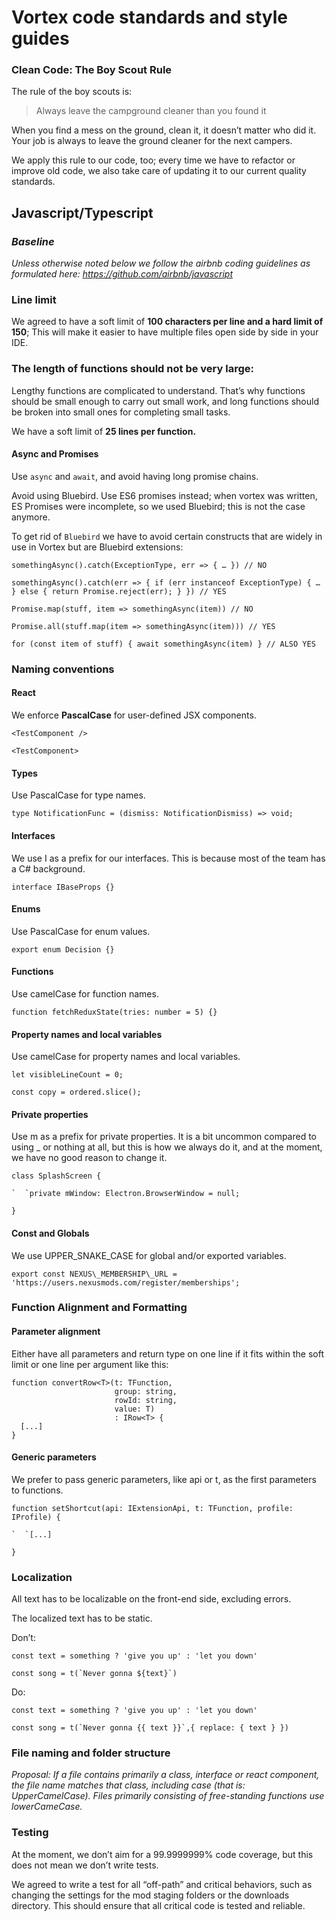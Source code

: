 # **Vortex code standards and style guides**
### **Clean Code: The Boy Scout Rule**
The rule of the boy scouts is: 

> Always leave the campground cleaner than you found it

When you find a mess on the ground, clean it, it doesn’t matter who did it. Your job is always to leave the ground cleaner for the next campers.

We apply this rule to our code, too; every time we have to refactor or improve old code, we also take care of updating it to our current quality standards.
## **Javascript/Typescript**
### ***Baseline***
*Unless otherwise noted below we follow the airbnb coding guidelines as formulated here: <https://github.com/airbnb/javascript>*
### **Line limit**
We agreed to have a soft limit of **100 characters per line and a hard limit of 150**; This will make it easier to have multiple files open side by side in your IDE.
### **The length of functions should not be very large:**
Lengthy functions are complicated to understand. That’s why functions should be small enough to carry out small work, and long functions should be broken into small ones for completing small tasks. 

We have a soft limit of **25 lines per function.**
#### **Async and Promises**
Use `async` and `await`, and avoid having long promise chains.

Avoid using Bluebird. Use ES6 promises instead; when vortex was written, ES Promises were incomplete, so we used Bluebird; this is not the case anymore.

To get rid of `Bluebird` we have to avoid certain constructs that are widely in use in Vortex but are Bluebird extensions:
```
somethingAsync().catch(ExceptionType, err => { … }) // NO

somethingAsync().catch(err => { if (err instanceof ExceptionType) { … } else { return Promise.reject(err); } }) // YES

Promise.map(stuff, item => somethingAsync(item)) // NO

Promise.all(stuff.map(item => somethingAsync(item))) // YES

for (const item of stuff) { await somethingAsync(item) } // ALSO YES
```
### **Naming conventions**
#### **React**
We enforce **PascalCase** for user-defined JSX components. 
```
<TestComponent />

<TestComponent>
```
#### **Types**
Use PascalCase for type names. 

```
type NotificationFunc = (dismiss: NotificationDismiss) => void;
```
#### **Interfaces**
We use I as a prefix for our interfaces. This is because most of the team has a C# background.
```
interface IBaseProps {}
```
#### **Enums**
Use PascalCase for enum values.

```
export enum Decision {}
```
#### **Functions**
Use camelCase for function names.
```
function fetchReduxState(tries: number = 5) {}
```
#### **Property names and local variables**
Use camelCase for property names and local variables.
```
let visibleLineCount = 0;

const copy = ordered.slice();
```
#### **Private properties**
Use m as a prefix for private properties. It is a bit uncommon compared to using \_ or nothing at all, but this is how we always do it, and at the moment, we have no good reason to change it.
```
class SplashScreen {

`  `private mWindow: Electron.BrowserWindow = null;

}
```
#### **Const and Globals**
We use UPPER\_SNAKE\_CASE for global and/or exported variables.
```
export const NEXUS\_MEMBERSHIP\_URL = 'https://users.nexusmods.com/register/memberships';
```
### **Function Alignment and Formatting**
#### **Parameter alignment**
Either have all parameters and return type on one line if it fits within the soft limit or one line per argument like this:
```
function convertRow<T>(t: TFunction,
                       group: string,
                       rowId: string,
                       value: T)
                       : IRow<T> {
  [...]
}
```
#### **Generic parameters**
We prefer to pass generic parameters, like api or t, as the first parameters to functions.
```
function setShortcut(api: IExtensionApi, t: TFunction, profile: IProfile) {

`  `[...]

}
```
### **Localization**
All text has to be localizable on the front-end side, excluding errors.

The localized text has to be static.

Don’t:
```
const text = something ? 'give you up' : 'let you down'

const song = t(`Never gonna ${text}`)
```
Do:
```
const text = something ? 'give you up' : 'let you down'

const song = t(`Never gonna {{ text }}`,{ replace: { text } })
```
### **File naming and folder structure**
*Proposal:
If a file contains primarily a class, interface or react component, the file name matches that class, including case (that is: UpperCamelCase).
Files primarily consisting of free-standing functions use lowerCameCase.*

### **Testing**
At the moment, we don’t aim for a 99.9999999% code coverage, but this does not mean we don’t write tests.

We agreed to write a test for all “off-path” and critical behaviors, such as changing the settings for the mod staging folders or the downloads directory. This should ensure that all critical code is tested and reliable.
